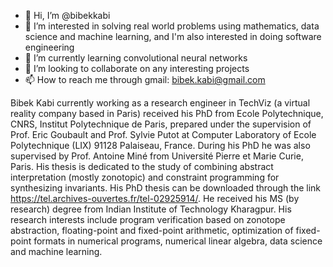 - 👋 Hi, I’m @bibekkabi
- 👀 I’m interested in solving real world problems using mathematics, data science and machine learning, and I'm also interested in doing software engineering
- 🌱 I’m currently learning convolutional neural networks
- 💞️ I’m looking to collaborate on any interesting projects
- 📫 How to reach me through gmail: bibek.kabi@gmail.com


Bibek Kabi currently working as a research engineer in TechViz (a virtual reality company based in Paris) received his PhD from Ecole Polytechnique, CNRS, Institut Polytechnique de Paris, prepared under the supervision of Prof. Eric Goubault and Prof. Sylvie Putot at Computer Laboratory of Ecole Polytechnique (LIX) 91128 Palaiseau, France. During his PhD he was also supervised by Prof. Antoine Miné from Université Pierre et Marie Curie, Paris. His thesis is dedicated to the study of combining abstract interpretation (mostly zonotopic) and constraint programming for synthesizing invariants. His PhD thesis can be downloaded through the link https://tel.archives-ouvertes.fr/tel-02925914/. He received his MS (by research) degree from Indian Institute of Technology Kharagpur. His research interests include program verification based on zonotope abstraction, floating-point and fixed-point arithmetic, optimization of fixed-point formats in numerical programs, numerical linear algebra, data science and machine learning.

